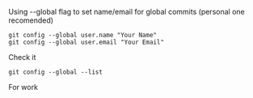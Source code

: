 Using --global flag to set name/email for global commits (personal one recomended)
```git
git config --global user.name "Your Name"
git config --global user.email "Your Email"
```

Check it
```git
git config --global --list
```

For work